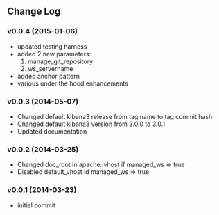 ## Change Log
### v0.0.4 (2015-01-06)
- updated testing harness
- added 2 new parameters:
  1. manage_git_repository
  2. ws_servername
- added anchor pattern
- various under the hood enhancements

### v0.0.3 (2014-05-07)
- Changed default kibana3 release from tag name to tag commit hash
- Changed default kibana3 version from 3.0.0 to 3.0.1
- Updated documentation

### v0.0.2 (2014-03-25)
- Changed doc_root in apache::vhost if managed_ws => true
- Disabled default_vhost id managed_ws => true

### v0.0.1 (2014-03-23)
- initial commit
